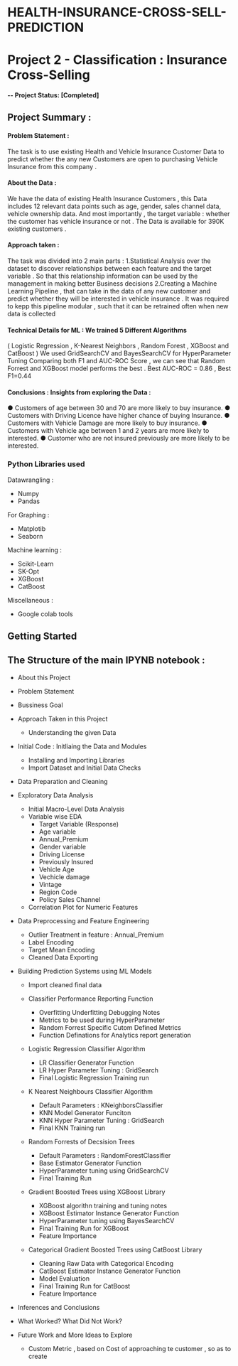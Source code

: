# HEALTH-INSURANCE-CROSS-SELL-PREDICTION
# Project 2 - Classification : Insurance Cross-Selling

#### -- Project Status: [Completed]

## Project Summary :
#### Problem Statement : 
The task is to use existing Health and Vehicle Insurance Customer Data to predict whether the any new Customers are open to purchasing Vehicle Insurance from this company .


#### About the Data :
We have the data of existing Health Insurance Customers , this Data includes 12 relevant data points such as age, gender, sales channel data, vehicle ownership data. 
And most importantly , the target variable : whether the customer has vehicle insurance or not . The Data is available for 390K existing customers .


#### Approach taken :
The task was divided into 2 main parts :
1.Statistical Analysis over the dataset to discover relationships between each feature and the target variable . So that this relationship information can be used by the management in making better Business decisions
2.Creating a Machine Learning Pipeline , that can take in the data of any new customer and predict whether they will be interested in vehicle insurance . It was required to kepp this pipeline modular , such that it can be retrained often when new data is collected


#### Technical Details for ML : We trained 5 Different Algorithms 
( Logistic Regression , K-Nearest Neighbors , Random Forest , XGBoost and CatBoost )
We used GridSearchCV and BayesSearchCV for HyperParameter Tuning
Comparing both F1 and AUC-ROC Score , we can see that Random Forrest and  XGBoost model performs the best . Best AUC-ROC = 0.86 , Best F1=0.44


#### Conclusions : Insights from exploring the Data :
● Customers of age between 30 and 70 are more likely to buy insurance.
● Customers with Driving Licence have higher chance of buying Insurance.
● Customers with Vehicle Damage are more likely to buy insurance.
● Customers with Vehicle age between 1 and 2 years are more likely to interested.
● Customer who are not insured previously are more likely to be interested.



### Python Libraries used
Datawrangling : 
* Numpy
* Pandas

For Graphing : 
* Matplotib
* Seaborn 

Machine learning :
* Scikit-Learn
* SK-Opt
* XGBoost
* CatBoost

Miscellaneous :
* Google colab tools


## Getting Started


## The Structure of the main IPYNB notebook :

* About this Project
* Problem Statement
* Bussiness Goal
* Approach Taken in this Project
  * Understanding the given Data

* Initial Code : Initliaing the Data and Modules
  * Installing and Importing Libraries
  * Import Dataset and Initial Data Checks

* Data Preparation and Cleaning
* Exploratory Data Analysis
  * Initial Macro-Level Data Analysis
  * Variable wise EDA
    * Target Variable (Response)
    * Age variable
    * Annual_Premium
    * Gender variable
    * Driving License
    * Previously Insured
    * Vehicle Age
    * Vechicle damage
    * Vintage
    * Region Code
    * Policy Sales Channel
  * Correlation Plot for Numeric Features
* Data Preprocessing and Feature Engineering
	* Outlier Treatment in feature : Annual_Premium
	* Label Encoding
	* Target Mean Encoding
	* Cleaned Data Exporting

* Building Prediction Systems using ML Models
	* Import cleaned final data
	* Classifier Performance Reporting Function
		* Overfitting Underfitting Debugging Notes
		* Metrics to be used during HyperParameter
		* Random Forrest Specific Cutom Defined Metrics
		* Function Definations for Analytics report generation

	* Logistic Regression Classifier Algorithm
		* LR Classifier Generator Function
		* LR Hyper Parameter Tuning : GridSearch
		* Final Logistic Regression Training run
	* K Nearest Neighbours Classifier Algorithm
		* Default Parameters : KNeighborsClassifier
		* KNN Model Generator Funciton
		* KNN Hyper Parameter Tuning : GridSearch
		* Final KNN Training run
	* Random Forrests of Decsision Trees
		* Default Parameters : RandomForestClassifier
		* Base Estimator Generator Function
		* HyperParameter tuning using GridSearchCV
		* Final Training Run
	* Gradient Boosted Trees using XGBoost Library
		* XGBoost algorithn training and tuning notes
		* XGBoost Estimator Instance Generator Function
		* HyperParameter tuning using BayesSearchCV
		* Final Training Run for XGBoost
		* Feature Importance
	* Categorical Gradient Boosted Trees using CatBoost Library
		* Cleaning Raw Data with Categorical Encoding
		* CatBoost Estimator Instance Generator Function
		* Model Evaluation
		* Final Training Run for CatBoost
		* Feature Importance

* Inferences and Conclusions
* What Worked? What Did Not Work?
* Future Work and More Ideas to Explore
	* Custom Metric , based on Cost of approaching te customer , so as to create
